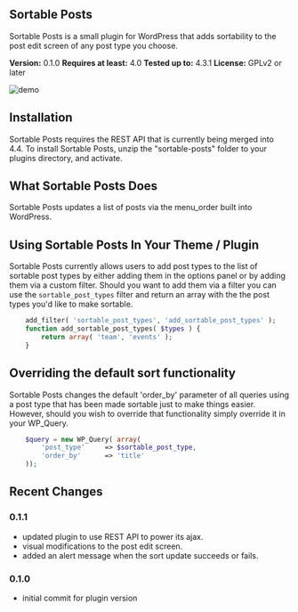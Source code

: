 ## Sortable Posts
Sortable Posts is a small plugin for WordPress that adds sortability to the post edit screen of any post type you choose.

**Version:**			0.1.0
**Requires at least:**	4.0
**Tested up to:**		4.3.1
**License:**			GPLv2 or later

![demo](https://github.com/CarlosRios/sortable-posts-wp/blob/master/assets/images/sortable_posts.gif)

## Installation
Sortable Posts requires the REST API that is currently being merged into 4.4. To install Sortable Posts, unzip the "sortable-posts" folder to your plugins directory, and activate.

## What Sortable Posts Does
Sortable Posts updates a list of posts via the menu_order built into WordPress.

## Using Sortable Posts In Your Theme / Plugin
Sortable Posts currently allows users to add post types to the list of sortable post types by either adding them in the options panel or by adding them via a custom filter. Should you want to add them via a filter you can use the `sortable_post_types` filter and return an array with the the post types you'd like to make sortable.

``` php
	add_filter( 'sortable_post_types', 'add_sortable_post_types' );
	function add_sortable_post_types( $types ) {
		return array( 'team', 'events' );
	}
```

## Overriding the default sort functionality
Sortable Posts changes the default 'order_by' parameter of all queries using a post type that has been made sortable just to make things easier. However, should you wish to override that functionality simply override it in your WP_Query.

```php
	$query = new WP_Query( array(
		'post_type'		=> $sortable_post_type,
		'order_by'		=> 'title'
	));
```

## Recent Changes

### 0.1.1
 - updated plugin to use REST API to power its ajax.
 - visual modifications to the post edit screen.
 - added an alert message when the sort update succeeds or fails.

### 0.1.0
 - initial commit for plugin version